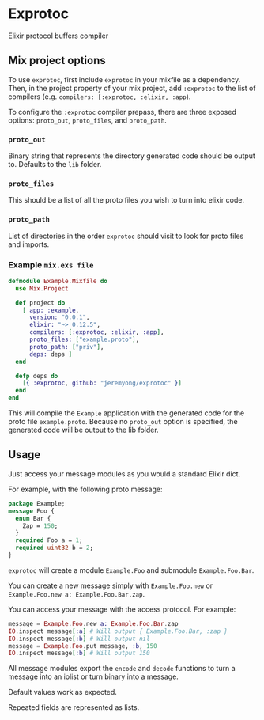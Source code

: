 # Exprotoc

Elixir protocol buffers compiler

## Mix project options

To use `exprotoc`, first include `exprotoc` in your mixfile as a
dependency. Then, in the project property of your mix project, add
`:exprotoc` to the list of compilers (e.g. `compilers:
[:exprotoc, :elixir, :app`).

To configure the `:exprotoc` compiler prepass, there are three
exposed options: `proto_out`, `proto_files`, and `proto_path`.

### `proto_out`

Binary string that represents the directory generated code should
be output to. Defaults to the `lib` folder.

### `proto_files`

This should be a list of all the proto files you wish to turn into
elixir code.

### `proto_path`

List of directories in the order `exprotoc` should visit to look
for proto files and imports.

### Example `mix.exs file`

```elixir
defmodule Example.Mixfile do
  use Mix.Project

  def project do
    [ app: :example,
      version: "0.0.1",
      elixir: "~> 0.12.5",
      compilers: [:exprotoc, :elixir, :app],
      proto_files: ["example.proto"],
      proto_path: ["priv"],
      deps: deps ]
  end

  defp deps do
    [{ :exprotoc, github: "jeremyong/exprotoc" }]
  end
end
```

This will compile the `Example` application with the generated code
for the proto file `example.proto`. Because no `proto_out` option
is specified, the generated code will be output to the lib folder.

## Usage

Just access your message modules as you would a standard Elixir dict.

For example, with the following proto message:

```proto
package Example;
message Foo {
  enum Bar {
    Zap = 150;
  }
  required Foo a = 1;
  required uint32 b = 2;
}
```

`exprotoc` will create a module `Example.Foo` and submodule
`Example.Foo.Bar`.

You can create a new message simply with `Example.Foo.new` or
`Example.Foo.new a: Example.Foo.Bar.zap`.

You can access your message with the access protocol. For example:

```elixir
message = Example.Foo.new a: Example.Foo.Bar.zap
IO.inspect message[:a] # Will output { Example.Foo.Bar, :zap }
IO.inspect message[:b] # Will output nil
message = Example.Foo.put message, :b, 150
IO.inspect message[:b] # Will output 150
```

All message modules export the `encode` and `decode` functions to turn
a message into an iolist or turn binary into a message.

Default values work as expected.

Repeated fields are represented as lists.
